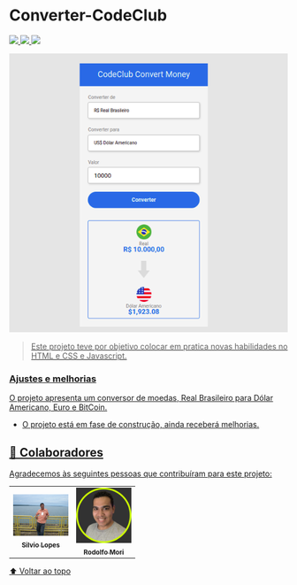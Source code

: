 # Converter-CodeClub


<a href="https://www.instagram.com/silviolopesdias/">
<img src="https://img.shields.io/badge/Instagram-E4405F?style=for-the-badge&logo=instagram&logoColor=white">

<a href="https://www.facebook.com/silvio.lopesdias.9/" > 
<img src="https://img.shields.io/badge/Facebook-1877F2?style=for-the-badge&logo=facebook&logoColor=white" />


<a href="https://www.linkedin.com/in/silvio-lopes-dias-516a3a55/">
<img src="https://img.shields.io/badge/LinkedIn-0077B5?style=for-the-badge&logo=linkedin&logoColor=white" /> 



<img src="./assets/converter.png" alt=" login img"> <br>


> Este projeto teve por objetivo colocar em pratica novas habilidades no HTML e CSS e Javascript.

### Ajustes e melhorias

O projeto apresenta um conversor de moedas, Real Brasileiro para Dólar Americano, Euro e BitCoin.

- O projeto está em fase de construção, ainda receberá melhorias.



## 🤝 Colaboradores

Agradecemos às seguintes pessoas que contribuíram para este projeto:

<table>
  <tr>
    <td align="center">
      <a href="#">
        <img src="./assets/silvio.JPG" width="100px;" alt="Foto do Silvio no GitHub"/><br>
        <sub>
          <b> Silvio Lopes</b>
        </sub>
      </a>
    </td>  
    <td align="center">
      <a href="#">
        <img src="./assets/Rodolfomori.png" width="100px;" alt="Foto do Rodolfo no GitHub"/><br>
        <sub>
          <b> Rodolfo Mori</b>
        </sub>
      </a>
    </td>   
  </tr>
</table>




[⬆ Voltar ao topo](#converter)<br>

